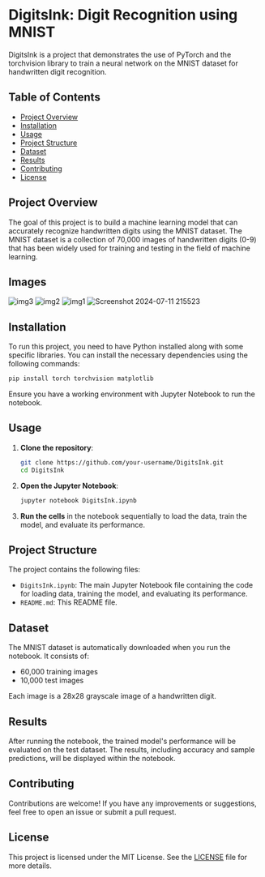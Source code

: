 # DigitsInk: Digit Recognition using MNIST

DigitsInk is a project that demonstrates the use of PyTorch and the torchvision library to train a neural network on the MNIST dataset for handwritten digit recognition.

## Table of Contents
- [Project Overview](#project-overview)
- [Installation](#installation)
- [Usage](#usage)
- [Project Structure](#project-structure)
- [Dataset](#dataset)
- [Results](#results)
- [Contributing](#contributing)
- [License](#license)

## Project Overview
The goal of this project is to build a machine learning model that can accurately recognize handwritten digits using the MNIST dataset. The MNIST dataset is a collection of 70,000 images of handwritten digits (0-9) that has been widely used for training and testing in the field of machine learning.


## Images
![img3](https://github.com/user-attachments/assets/ab026ef9-9468-44d7-a516-1263a185c761)
![img2](https://github.com/user-attachments/assets/72f85f32-6b7d-454c-a911-63d4f53674f8)
![img1](https://github.com/user-attachments/assets/2c89219e-213a-4054-80dd-31f899bcf2f1)
![Screenshot 2024-07-11 215523](https://github.com/user-attachments/assets/c6921e23-306d-4c11-a603-7d58a9013c35)

## Installation
To run this project, you need to have Python installed along with some specific libraries. You can install the necessary dependencies using the following commands:

```bash
pip install torch torchvision matplotlib
```

Ensure you have a working environment with Jupyter Notebook to run the notebook.

## Usage
1. **Clone the repository**:
    ```bash
    git clone https://github.com/your-username/DigitsInk.git
    cd DigitsInk
    ```

2. **Open the Jupyter Notebook**:
    ```bash
    jupyter notebook DigitsInk.ipynb
    ```

3. **Run the cells** in the notebook sequentially to load the data, train the model, and evaluate its performance.

## Project Structure
The project contains the following files:
- `DigitsInk.ipynb`: The main Jupyter Notebook file containing the code for loading data, training the model, and evaluating its performance.
- `README.md`: This README file.

## Dataset
The MNIST dataset is automatically downloaded when you run the notebook. It consists of:
- 60,000 training images
- 10,000 test images

Each image is a 28x28 grayscale image of a handwritten digit.

## Results
After running the notebook, the trained model's performance will be evaluated on the test dataset. The results, including accuracy and sample predictions, will be displayed within the notebook.

## Contributing
Contributions are welcome! If you have any improvements or suggestions, feel free to open an issue or submit a pull request.

## License
This project is licensed under the MIT License. See the [LICENSE](LICENSE) file for more details.
